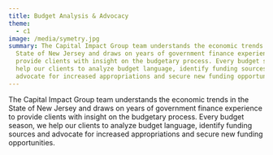 ```yaml
---
title: Budget Analysis & Advocacy
theme:
  - c1
image: /media/symetry.jpg
summary: The Capital Impact Group team understands the economic trends in the
  State of New Jersey and draws on years of government finance experience to
  provide clients with insight on the budgetary process. Every budget season, we
  help our clients to analyze budget language, identify funding sources and
  advocate for increased appropriations and secure new funding opportunities.
---
```

The Capital Impact Group team understands the economic trends in the State of New Jersey and draws on years of government finance experience to provide clients with insight on the budgetary process. Every budget season, we help our clients to analyze budget language, identify funding sources and advocate for increased appropriations and secure new funding opportunities.